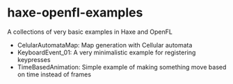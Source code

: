 # haxe-openfl-examples
A collections of very basic examples in Haxe and OpenFL

* CelularAutomataMap: Map generation with Cellular automata
* KeyboardEvent_01: A very minimalistic example for registering keypresses
* TimeBasedAnimation: Simple example of making something move based on time instead of frames
